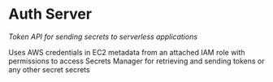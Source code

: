 # **Auth Server**

_Token API for sending secrets to serverless applications_

Uses AWS credentials in EC2 metadata from an attached IAM role with permissions
to access Secrets Manager for retrieving and sending tokens or any other secret secrets
